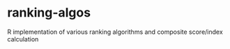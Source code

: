 # ranking-algos
R implementation of various ranking algorithms and composite score/index calculation
